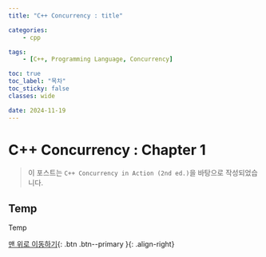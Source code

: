 ```yaml
---
title: "C++ Concurrency : title"

categories:
    - cpp

tags:
    - [C++, Programming Language, Concurrency]

toc: true
toc_label: "목차"
toc_sticky: false
classes: wide

date: 2024-11-19
---
```


# C++ Concurrency : Chapter 1

> 이 포스트는 `C++ Concurrency in Action (2nd ed.)`을 바탕으로 작성되었습니다.

## Temp
Temp




[맨 위로 이동하기](#){: .btn .btn--primary }{: .align-right}